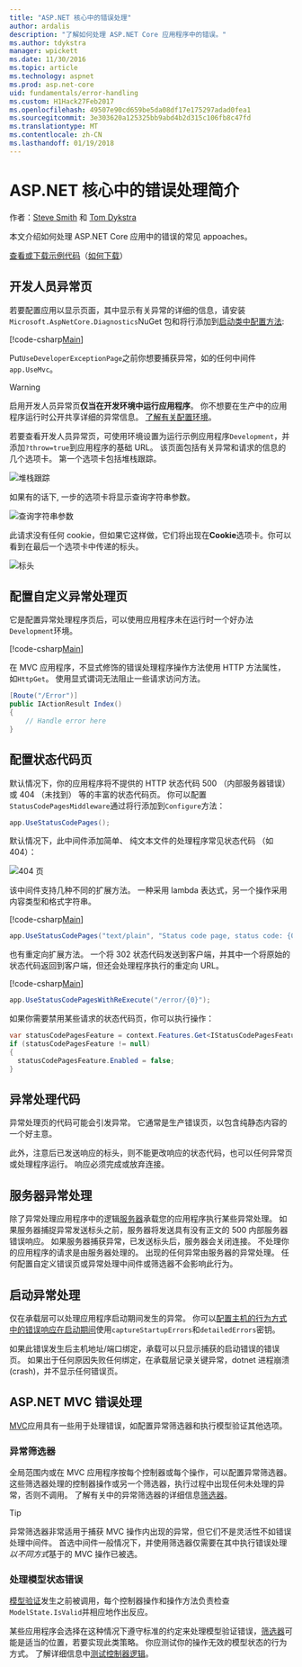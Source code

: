 ```yaml
---
title: "ASP.NET 核心中的错误处理"
author: ardalis
description: "了解如何处理 ASP.NET Core 应用程序中的错误。"
ms.author: tdykstra
manager: wpickett
ms.date: 11/30/2016
ms.topic: article
ms.technology: aspnet
ms.prod: asp.net-core
uid: fundamentals/error-handling
ms.custom: H1Hack27Feb2017
ms.openlocfilehash: 49507e90cd659be5da08df17e175297adad0fea1
ms.sourcegitcommit: 3e303620a125325bb9abd4b2d315c106fb8c47fd
ms.translationtype: MT
ms.contentlocale: zh-CN
ms.lasthandoff: 01/19/2018
---
```

# <a name="introduction-to-error-handling-in-aspnet-core"></a>ASP.NET 核心中的错误处理简介

作者：[Steve Smith](https://ardalis.com/) 和 [Tom Dykstra](https://github.com/tdykstra/)

本文介绍如何处理 ASP.NET Core 应用中的错误的常见 appoaches。

[查看或下载示例代码](https://github.com/aspnet/Docs/tree/master/aspnetcore/fundamentals/error-handling/sample)（[如何下载](xref:tutorials/index#how-to-download-a-sample)）

## <a name="the-developer-exception-page"></a>开发人员异常页

若要配置应用以显示页面，其中显示有关异常的详细的信息，请安装`Microsoft.AspNetCore.Diagnostics`NuGet 包和将行添加到[启动类中配置方法](startup.md):

[!code-csharp[Main](error-handling/sample/Startup.cs?name=snippet_DevExceptionPage&highlight=7)]

Put`UseDeveloperExceptionPage`之前你想要捕获异常，如的任何中间件`app.UseMvc`。

>[!WARNING]
> 启用开发人员异常页**仅当在开发环境中运行应用程序**。 你不想要在生产中的应用程序运行时公开共享详细的异常信息。 [了解有关配置环境](environments.md)。

若要查看开发人员异常页，可使用环境设置为运行示例应用程序`Development`，并添加`?throw=true`到应用程序的基础 URL。 该页面包括有关异常和请求的信息的几个选项卡。 第一个选项卡包括堆栈跟踪。 

![堆栈跟踪](error-handling/_static/developer-exception-page.png)

如果有的话下, 一步的选项卡将显示查询字符串参数。

![查询字符串参数](error-handling/_static/developer-exception-page-query.png)

此请求没有任何 cookie，但如果它这样做，它们将出现在**Cookie**选项卡。你可以看到在最后一个选项卡中传递的标头。

![标头](error-handling/_static/developer-exception-page-headers.png)

## <a name="configuring-a-custom-exception-handling-page"></a>配置自定义异常处理页

它是配置异常处理程序页后，可以使用应用程序未在运行时一个好办法`Development`环境。

[!code-csharp[Main](error-handling/sample/Startup.cs?name=snippet_DevExceptionPage&highlight=11)]

在 MVC 应用程序，不显式修饰的错误处理程序操作方法使用 HTTP 方法属性，如`HttpGet`。 使用显式谓词无法阻止一些请求访问方法。

```csharp
[Route("/Error")]
public IActionResult Index()
{
    // Handle error here
}
```

## <a name="configuring-status-code-pages"></a>配置状态代码页

默认情况下，你的应用程序将不提供的 HTTP 状态代码 500 （内部服务器错误） 或 404 （未找到） 等的丰富的状态代码页。 你可以配置`StatusCodePagesMiddleware`通过将行添加到`Configure`方法：

```csharp
app.UseStatusCodePages();
```

默认情况下，此中间件添加简单、 纯文本文件的处理程序常见状态代码 （如 404）：

![404 页](error-handling/_static/default-404-status-code.png)

该中间件支持几种不同的扩展方法。 一种采用 lambda 表达式，另一个操作采用内容类型和格式字符串。

[!code-csharp[Main](error-handling/sample/Startup.cs?name=snippet_StatusCodePages)]

```csharp
app.UseStatusCodePages("text/plain", "Status code page, status code: {0}");
```

也有重定向扩展方法。 一个将 302 状态代码发送到客户端，并其中一个将原始的状态代码返回到客户端，但还会处理程序执行的重定向 URL。

[!code-csharp[Main](error-handling/sample/Startup.cs?name=snippet_StatusCodePagesWithRedirect)]

```csharp
app.UseStatusCodePagesWithReExecute("/error/{0}");
```

如果你需要禁用某些请求的状态代码页，你可以执行操作：

```csharp
var statusCodePagesFeature = context.Features.Get<IStatusCodePagesFeature>();
if (statusCodePagesFeature != null)
{
  statusCodePagesFeature.Enabled = false;
}
```

## <a name="exception-handling-code"></a>异常处理代码

异常处理页的代码可能会引发异常。 它通常是生产错误页，以包含纯静态内容的一个好主意。

此外，注意后已发送响应的标头，则不能更改响应的状态代码，也可以任何异常页或处理程序运行。 响应必须完成或放弃连接。

## <a name="server-exception-handling"></a>服务器异常处理

除了异常处理应用程序中的逻辑[服务器](servers/index.md)承载您的应用程序执行某些异常处理。 如果服务器捕捉异常发送标头之前，服务器将发送具有没有正文的 500 内部服务器错误响应。 如果服务器捕获异常，已发送标头后，服务器会关闭连接。 不处理你的应用程序的请求是由服务器处理的。 出现的任何异常由服务器的异常处理。 任何配置自定义错误页或异常处理中间件或筛选器不会影响此行为。

## <a name="startup-exception-handling"></a>启动异常处理

仅在承载层可以处理应用程序启动期间发生的异常。 你可以[配置主机的行为方式中的错误响应在启动期间](hosting.md#detailed-errors)使用`captureStartupErrors`和`detailedErrors`密钥。

如果此错误发生后主机地址/端口绑定，承载可以只显示捕获的启动错误的错误页。 如果出于任何原因失败任何绑定，在承载层记录关键异常，dotnet 进程崩溃 (crash)，并不显示任何错误页。

## <a name="aspnet-mvc-error-handling"></a>ASP.NET MVC 错误处理

[MVC](../mvc/index.md)应用具有一些用于处理错误，如配置异常筛选器和执行模型验证其他选项。

### <a name="exception-filters"></a>异常筛选器

全局范围内或在 MVC 应用程序按每个控制器或每个操作，可以配置异常筛选器。 这些筛选器处理的控制器操作或另一个筛选器，执行过程中出现任何未处理的异常，否则不调用。 了解有关中的异常筛选器的详细信息[筛选器](../mvc/controllers/filters.md)。

>[!TIP]
> 异常筛选器非常适用于捕获 MVC 操作内出现的异常，但它们不是灵活性不如错误处理中间件。 首选中间件一般情况下，并使用筛选器仅需要在其中执行错误处理*以不同方式*基于的 MVC 操作已被选。

### <a name="handling-model-state-errors"></a>处理模型状态错误

[模型验证](../mvc/models/validation.md)发生之前被调用，每个控制器操作和操作方法负责检查`ModelState.IsValid`并相应地作出反应。

某些应用程序会选择在这种情况下遵守标准的约定来处理模型验证错误，[筛选器](../mvc/controllers/filters.md)可能是适当的位置，若要实现此类策略。 你应测试你的操作无效的模型状态的行为方式。 了解详细信息中[测试控制器逻辑](../mvc/controllers/testing.md)。



